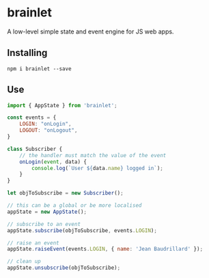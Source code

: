 # brainlet

A low-level simple state and event engine for JS web apps.

## Installing

`npm i brainlet --save`

## Use

```javascript
import { AppState } from 'brainlet';

const events = {
    LOGIN: "onLogin",
    LOGOUT: "onLogout",
}

class Subscriber {
    // the handler must match the value of the event
    onLogin(event, data) {
        console.log(`User ${data.name} logged in`);
    }
}

let objToSubscribe = new Subscriber();

// this can be a global or be more localised
appState = new AppState();

// subscribe to an event
appState.subscribe(objToSubscribe, events.LOGIN);

// raise an event
appState.raiseEvent(events.LOGIN, { name: 'Jean Baudrillard' });

// clean up
appState.unsubscribe(objToSubscribe);
```

